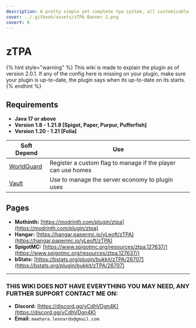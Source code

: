 ```yaml
---
description: A pretty simple yet complete tpa system, all customizable and easy to use
cover: ../.gitbook/assets/zTPA Banner 2.png
coverY: 0
---
```


# zTPA

{% hint style="warning" %}
‎This wiki is made to explain the plugin as of version 2.0.1. If any of the config here is missing on your plugin, make sure your plugin is up-to-date, the plugin says when its up-to-date on its starts.
{% endhint %}

## Requirements

* **Java 17 or above**
* **Version 1.8 - 1.21.8 \[Spigot, Paper, Purpur, Pufferfish]**
* **Version 1.20 - 1.21 \[Folia]**

| Soft Depend                                              | Use                                                          |
| -------------------------------------------------------- | ------------------------------------------------------------ |
| [WorldGuard](https://modrinth.com/plugin/worldguard)     | Register a custom flag to manage if the player can use homes |
| [Vault](https://www.spigotmc.org/resources/vault.34315/) | Use to manage the server economy to plugin uses              |

## Pages <a href="#pages" id="pages"></a>

* **Mothinth:** [https://modrinth.com/plugin/ztpa](https://modrinth.com/plugin/ztpa)
* **Hangar:** [https://hangar.papermc.io/yLeoft/zTPA](https://hangar.papermc.io/yLeoft/zTPA)
* **SpigotMC:** [https://www.spigotmc.org/resources/ztpa.127637/](https://www.spigotmc.org/resources/ztpa.127637/)
* **bStats:** [https://bstats.org/plugin/bukkit/zTPA/26707](https://bstats.org/plugin/bukkit/zTPA/26707)

***

### **THIS WIKI DOES NOT HAVE EVERYTHING YOU MAY NEED, ANY FURTHER SUPPORT CONTACT ME ON:**

* **Discord:** [https://discord.gg/yCdhVDgn4K](https://discord.gg/yCdhVDgn4K)
* **Email:** `maehara.leonardo@gmail.com`

<figure><img src="https://bstats.org/signatures/bukkit/zTPA.svg" alt=""><figcaption></figcaption></figure>
